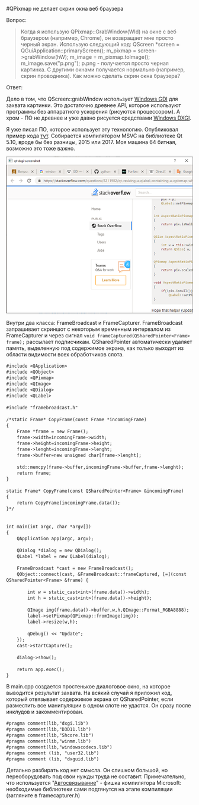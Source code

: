 #QPixmap не делает скрин окна веб браузера

Вопрос:

 >Когда я использую QPixmap::GrabWindow(WId) на окне с веб
 >браузером (например, Chrome), он возвращает мне просто черный
 >экран. Использую следующий код:
 >QScreen *screen = QGuiApplication::primaryScreen();
 >m_pixmap = screen->grabWindow(hW);
 >m_image = m_pixmap.toImage();
 >m_image.save("p.png");
 >p.png - получается просто черная картинка. С другими окнами
 >получается нормально (например, скрин проводника). Как можно
 >сделать скрин окна браузера?

Ответ:

Дело в том, что QScreen::grabWindow использует [Windows GDI][1] для захвата картинки. Это достаточно древнее API, которое используют программы без аппаратного ускорения (рисуются процессором). А хром - ПО не древнее и уже давно рисуется средствами [Windows DXGI][2].

Я уже писал ПО, которое использует эту технологию. Опубликовал пример кода [тут][3]. Собирается компилятором MSVC на библиотеке Qt 5.10, вроде бы без разницы, 2015 или 2017. Моя машина 64 битная, возможно это тоже важно.

![Screenshot](screenshot.png "Screenshot")


Внутри два класса: FrameBroadcast и FrameCapturer. FrameBroadcast запрашивает скриншот с некоторым временным интервалом из FrameCapturer и через сигнал `void frameCaptured(QSharedPointer<Frame> frame);` рассылает подписчикам. QSharedPointer автоматически удаляет память, выделенную под содержимое экрана, как только выходит из области видимости всех обработчиков слота.

    #include <QApplication>
    #include <QObject>
    #include <QPixmap>
    #include <QImage>
    #include <QDialog>
    #include <QLabel>
    
    #include "framebroadcast.h"
    
    /*static Frame* CopyFrame(const Frame *incomingFrame)
    {
        Frame *frame = new Frame();
        frame->width=incomingFrame->width;
        frame->height=incomingFrame->height;
        frame->lenght=incomingFrame->lenght;
        frame->buffer=new unsigned char[frame->lenght];
    
        std::memcpy(frame->buffer,incomingFrame->buffer,frame->lenght);
        return frame;
    }
    
    static Frame* CopyFrame(const QSharedPointer<Frame> &incomingFrame)
    {
        return CopyFrame(incomingFrame.data());
    }*/
    
    
    int main(int argc, char *argv[])
    {
        QApplication app(argc, argv);
    
        QDialog *dialog = new QDialog();
        QLabel *label = new QLabel(dialog);
    
        FrameBroadcast *cast = new FrameBroadcast();
        QObject::connect(cast, &FrameBroadcast::frameCaptured, [=](const QSharedPointer<Frame> &frame) {
    
            int w = static_cast<int>(frame.data()->width);
            int h = static_cast<int>(frame.data()->height);
    
            QImage img(frame.data()->buffer,w,h,QImage::Format_RGBA8888);
            label->setPixmap(QPixmap::fromImage(img));
            label->resize(w,h);
    
            qDebug() << "Update";
        });
        cast->startCapture();
    
        dialog->show();
    
        return app.exec();
    }

В main.cpp создается простенькое диалоговое окно, на которое выводится результат захвата. На всякий случай я приложил код, который отвязывает содержимое экрана от QSharedPointer, если разместить все манипуляции в одном слоте не удастся. Он сразу после инклудов и закомментирован.

    #pragma comment(lib,"dxgi.lib")
    #pragma comment(lib,"D3D11.lib")
    #pragma comment(lib,"Shcore.lib")
    #pragma comment(lib,"winmm.lib")
    #pragma comment(lib,"windowscodecs.lib")
    #pragma comment (lib, "user32.lib")
    #pragma comment (lib, "dxguid.lib")

Детально разбирать код нет смысла. Он слишком большой, но переоборудовать под свои нужды труда не составит. Примечательно, что используется "[Автосвязывание][5]" - фишка компилятора Microsoft: необходимые библиотеки сами подтянутся на этапе компиляции (загляните в framecapturer.h)


  [1]: https://ru.wikipedia.org/wiki/GDI
  [2]: https://en.wikipedia.org/wiki/DirectX_Graphics_Infrastructure
  [3]: https://github.com/tripolskypetr/qt-dxgi-screenshot
  [4]: https://i.stack.imgur.com/DWF3Y.png
  [5]: https://ru.wikipedia.org/wiki/%D0%90%D0%B2%D1%82%D0%BE%D1%81%D0%B2%D1%8F%D0%B7%D1%8B%D0%B2%D0%B0%D0%BD%D0%B8%D0%B5